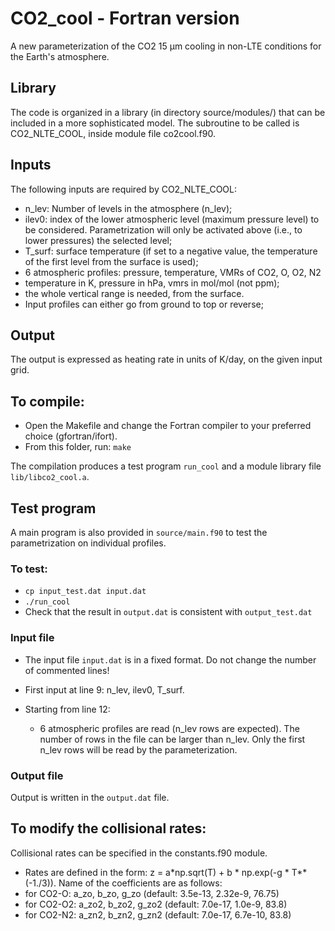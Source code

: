 # CO2_cool - Fortran version
A new parameterization of the CO2 15 µm cooling in non-LTE conditions for the Earth's atmosphere.

## Library 

The code is organized in a library (in directory source/modules/) that can be included in a more sophisticated model. 
The subroutine to be called is CO2_NLTE_COOL, inside module file co2cool.f90. 

## Inputs

The following inputs are required by CO2_NLTE_COOL:
- n_lev: Number of levels in the atmosphere (n_lev);
- ilev0: index of the lower atmospheric level (maximum pressure level) to be considered. Parametrization will only be activated above (i.e., to lower pressures) the selected level;
- T_surf: surface temperature (if set to a negative value, the temperature of the first level from the surface is used);
- 6 atmospheric profiles: pressure, temperature, VMRs of CO2, O, O2, N2 
- temperature in K, pressure in hPa, vmrs in mol/mol (not ppm);
- the whole vertical range is needed, from the surface.
- Input profiles can either go from ground to top or reverse;

## Output

The output is expressed as heating rate in units of K/day, on the given input grid.

## To compile:
- Open the Makefile and change the Fortran compiler to your preferred choice (gfortran/ifort).
- From this folder, run: `make`

The compilation produces a test program `run_cool` and a module library file `lib/libco2_cool.a`.

## Test program
A main program is also provided in `source/main.f90` to test the parametrization on individual profiles.

### To test:
- `cp input_test.dat input.dat`
- `./run_cool`
- Check that the result in `output.dat` is consistent with `output_test.dat`

### Input file
- The input file `input.dat` is in a fixed format. Do not change the number of commented lines!

- First input at line 9: n_lev, ilev0, T_surf.

- Starting from line 12:
    - 6 atmospheric profiles are read (n_lev rows are expected). The number of rows in the file can be larger than n_lev. Only the first n_lev rows will be read by the parameterization.

### Output file

Output is written in the `output.dat` file.

## To modify the collisional rates:
Collisional rates can be specified in the constants.f90 module. 

- Rates are defined in the form: z = a*np.sqrt(T) + b * np.exp(-g * T**(-1./3)). Name of the coefficients are as follows: 
- for CO2-O: a_zo, b_zo, g_zo  (default: 3.5e-13, 2.32e-9, 76.75)
- for CO2-O2: a_zo2, b_zo2, g_zo2  (default: 7.0e-17, 1.0e-9, 83.8)
- for CO2-N2: a_zn2, b_zn2, g_zn2  (default: 7.0e-17, 6.7e-10, 83.8)
